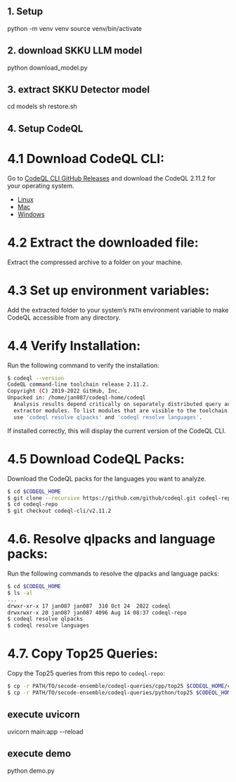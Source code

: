## 1. Setup
python -m venv venv
source venv/bin/activate

## 2. download SKKU LLM model
python download_model.py

## 3. extract SKKU Detector model
cd models
sh restore.sh

## 4. Setup CodeQL
# 4.1  **Download CodeQL CLI**:
  Go to [CodeQL CLI GitHub Releases](https://github.com/github/codeql-cli-binaries/releases) and download the CodeQL 2.11.2 for your operating system.
  - [Linux](https://github.com/github/codeql-cli-binaries/releases/download/v2.11.2/codeql-linux64.zip)
  - [Mac](https://github.com/github/codeql-cli-binaries/releases/download/v2.11.2/codeql-osx64.zip)
  - [Windows](https://github.com/github/codeql-cli-binaries/releases/download/v2.11.2/codeql-win64.zip)
# 4.2 **Extract the downloaded file**:
  Extract the compressed archive to a folder on your machine.

# 4.3 **Set up environment variables**:
  Add the extracted folder to your system’s `PATH` environment variable to make CodeQL accessible from any directory.

# 4.4 **Verify Installation**:
  Run the following command to verify the installation:

  ```bash
  $ codeql --version
  CodeQL command-line toolchain release 2.11.2.
  Copyright (C) 2019-2022 GitHub, Inc.
  Unpacked in: /home/jan087/codeql-home/codeql
    Analysis results depend critically on separately distributed query and
    extractor modules. To list modules that are visible to the toolchain,
    use 'codeql resolve qlpacks' and 'codeql resolve languages'.
  ```

  If installed correctly, this will display the current version of the CodeQL CLI.

# 4.5 **Download CodeQL Packs**:
  Download the CodeQL packs for the languages you want to analyze.

  ```bash
  $ cd $CODEQL_HOME
  $ git clone --recursive https://github.com/github/codeql.git codeql-repo
  $ cd codeql-repo
  $ git checkout codeql-cli/v2.11.2
  ```

# 4.6. **Resolve qlpacks and language packs**:
  Run the following commands to resolve the qlpacks and language packs:

  ```bash
  $ cd $CODEQL_HOME
  $ ls -al
  ...
  drwxr-xr-x 17 jan087 jan087  310 Oct 24  2022 codeql
  drwxrwxr-x 20 jan087 jan087 4096 Aug 14 08:37 codeql-repo
  $ codeql resolve qlpacks
  $ codeql resolve languages
  ```

# 4.7. **Copy Top25 Queries**:
  Copy the Top25 queries from this repo to `codeql-repo`:

  ```bash
  $ cp -r PATH/TO/secode-ensemble/codeql-queries/cpp/top25 $CODEQL_HOME/codeql-repo/cpp/ql/src/
  $ cp -r PATH/TO/secode-ensemble/codeql-queries/python/top25 $CODEQL_HOME/codeql-repo/python/ql/src/
  ```

## execute uvicorn
uvicorn main:app --reload

## execute demo
python demo.py
